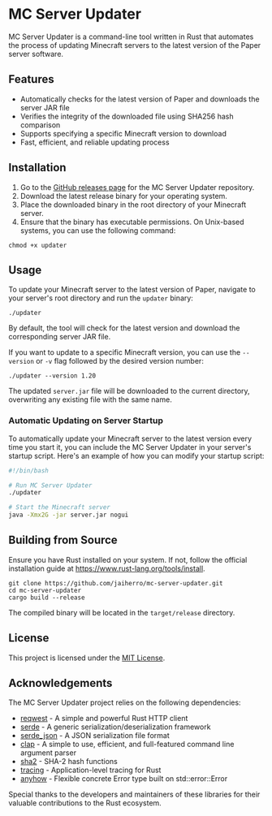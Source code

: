 # MC Server Updater

MC Server Updater is a command-line tool written in Rust that automates the process of updating Minecraft servers to the latest version of the Paper server software.

## Features

- Automatically checks for the latest version of Paper and downloads the server JAR file
- Verifies the integrity of the downloaded file using SHA256 hash comparison
- Supports specifying a specific Minecraft version to download
- Fast, efficient, and reliable updating process

## Installation

1. Go to the [GitHub releases page](https://github.com/jaiherro/mc-server-updater/releases) for the MC Server Updater repository.
2. Download the latest release binary for your operating system.
3. Place the downloaded binary in the root directory of your Minecraft server.
4. Ensure that the binary has executable permissions. On Unix-based systems, you can use the following command:
    
```
chmod +x updater
```

## Usage

To update your Minecraft server to the latest version of Paper, navigate to your server's root directory and run the `updater` binary:

```
./updater
```

By default, the tool will check for the latest version and download the corresponding server JAR file.

If you want to update to a specific Minecraft version, you can use the `--version` or `-v` flag followed by the desired version number:

```
./updater --version 1.20
```

The updated `server.jar` file will be downloaded to the current directory, overwriting any existing file with the same name.

### Automatic Updating on Server Startup

To automatically update your Minecraft server to the latest version every time you start it, you can include the MC Server Updater in your server's startup script. Here's an example of how you can modify your startup script:

```bash
#!/bin/bash

# Run MC Server Updater
./updater

# Start the Minecraft server
java -Xmx2G -jar server.jar nogui
```

## Building from Source

Ensure you have Rust installed on your system. If not, follow the official installation guide at https://www.rust-lang.org/tools/install.
```
git clone https://github.com/jaiherro/mc-server-updater.git
cd mc-server-updater
cargo build --release
```
The compiled binary will be located in the `target/release` directory.

## License

This project is licensed under the [MIT License](LICENSE).

## Acknowledgements

The MC Server Updater project relies on the following dependencies:

- [reqwest](https://crates.io/crates/reqwest) - A simple and powerful Rust HTTP client
- [serde](https://crates.io/crates/serde) - A generic serialization/deserialization framework
- [serde_json](https://crates.io/crates/serde_json) - A JSON serialization file format
- [clap](https://crates.io/crates/clap) - A simple to use, efficient, and full-featured command line argument parser
- [sha2](https://crates.io/crates/sha2) - SHA-2 hash functions
- [tracing](https://crates.io/crates/tracing) - Application-level tracing for Rust
- [anyhow](https://crates.io/crates/anyhow) - Flexible concrete Error type built on std::error::Error

Special thanks to the developers and maintainers of these libraries for their valuable contributions to the Rust ecosystem.
